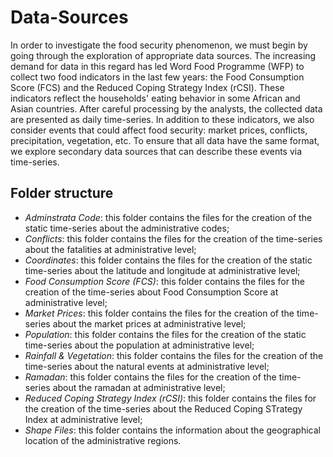 # Data-Sources

In order to investigate the food security phenomenon, we must begin by going through the exploration of appropriate data sources. The increasing demand for data in this regard has led Word Food Programme (WFP) to collect two food indicators in the last few years: the Food Consumption Score (FCS) and the Reduced Coping Strategy Index (rCSI). These indicators reflect the households' eating behavior in some African and Asian countries. After careful processing by the analysts, the collected data are presented as daily time-series. In addition to these indicators, we also consider events that could affect food security: market prices, conflicts, precipitation, vegetation, etc. To ensure that all data have the same format, we explore secondary data sources that can describe these events via time-series.

## Folder structure

- *Adminstrata Code*: this folder contains the files for the creation of the static time-series about the administrative codes;
- *Conflicts*: this folder contains the files for the creation of the time-series about the fatalities at administrative level;
- *Coordinates*: this folder contains the files for the creation of the static time-series about the latitude and longitude at administrative level;
- *Food Consumption Score (FCS)*: this folder contains the files for the creation of the time-series about Food Consumption Score at administrative level;
- *Market Prices*: this folder contains the files for the creation of the time-series about the market prices at administrative level;
- *Population*: this folder contains the files for the creation of the static time-series about the population at administrative level;
- *Rainfall & Vegetation*: this folder contains the files for the creation of the time-series about the natural events at administrative level;
- *Ramadan*: this folder contains the files for the creation of the time-series about the ramadan at administrative level;
- *Reduced Coping Strategy Index (rCSI)*: this folder contains the files for the creation of the time-series about the Reduced Coping STrategy Index at administrative level;
- *Shape Files*: this folder contains the information about the geographical location of the administrative regions.
